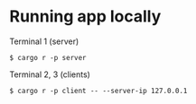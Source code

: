 # Running app locally

Terminal 1 (server)

```
$ cargo r -p server
```

Terminal 2, 3 (clients)

```
$ cargo r -p client -- --server-ip 127.0.0.1
```
